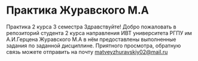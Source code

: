 # Практика Журавского М.А 

Практика 2 курса 3 семестра Здравствуйте! Добро пожаловать в репозиторий студента 2 курса направления ИВТ университета РГПУ им А.И.Герцена Журавского М.А в нём предоставлены выполненные задания по заданной дисциплине. Приятного просмотра, обратную связь можете отправить на почту matveyzhuravskiy02@mail.ru
